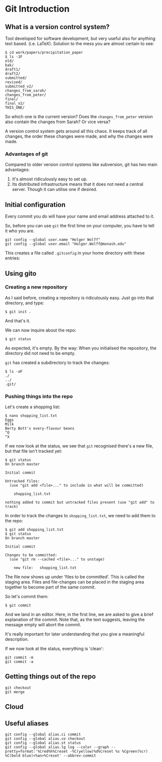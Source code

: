 # Git Introduction

## What is a version control system?

Tool developed for software development, but very useful also for anything text based. (i.e. LaTeX).
Solution to the mess you are almost certain to see:

    $ cd work/papers/precipitation_paper
    $ ls -1F
    old/
    bak/
    draft1/
    draft2/
    submitted/
    revised/
    submitted_v2/
    changes_from_sarah/
    changes_from_peter/
    final/
    final_v2/
    THIS_ONE/

So which one is the current version?
Does the `changes_from_peter` version also contain the changes from Sarah?
Or vice versa?

A version control system gets around all this chaos.
It keeps track of all changes, the order these changes were made, and why the changes were made.

### Advantages of git

Compared to older version control systems like subversion, git has two main advantages:

1. It's almost ridiculously easy to set up.
2. Its distributed infrastructure means that it does not need a central server.
   Though it can utilise one if desired.

## Initial configuration

Every commit you do will have your name and email address attached to it.

So, before you can use `git` the first time on your computer, you have to tell it who you are.

    git config --global user.name "Holger Wolff"
    git config --global user.email "Holger.Wolff@monash.edu"

This creates a file called `.gitconfig` in your home directory with these entries:

## Using gito

### Creating a new repository

As I said before, creating a repository is ridiculously easy.
Just go into that directory, and type:

    $ git init .

And that's it.

We can now inquire about the repo:

    $ git status

As expected, it's empty.
By the way: When you initialised the repository, the directory did not need to be empty.

`git` has created a subdirectory to track the changes:

    $ ls -aF
    ./
    ../
    .git/

### Pushing things into the repo

Let's create a shopping list:

    $ nano shopping_list.txt
    Eggs
    Milk
    Berty Bott's every-flavour beans
    ^O
    ^X

If we now look at the status, we see that `git` recognised there's a new file, but that file isn't tracked yet:

    $ git status
    On branch master

    Initial commit

    Untracked files:
      (use "git add <file>..." to include in what will be committed)

    	shopping_list.txt

    nothing added to commit but untracked files present (use "git add" to track)

In order to track the changes to `shopping_list.txt`, we need to add them to the repo:

    $ git add shopping_list.txt
    $ git status
    On branch master

    Initial commit

    Changes to be committed:
      (use "git rm --cached <file>..." to unstage)

    	new file:   shopping_list.txt

The file now shows up under 'files to be committed'.
This is called the staging area.
Files and file-changes can be placed in the staging area together to become part of the same commit.

So let's commit them:

    $ git commit

And we land in an editor.
Here, in the first line, we are asked to give a brief explanation of the commit.
Note that, as the text suggests, leaving the message empty will abort the commit.

It's really important for later understanding that you give a meaningful description.

If we now look at the status, everything is 'clean':

    git commit -m
    git commit -a

## Getting things out of the repo

    git checkout
    git merge

## Cloud

## Useful aliases

    git config --global alias.ci commit
    git config --global alias.co checkout
    git config --global alias.st status
    git config --global alias.lg log --color --graph --pretty=format:'%Cred%h%Creset -%C(yellow)%d%Creset %s %Cgreen(%cr) %C(bold blue)<%an>%Creset' --abbrev-commit
